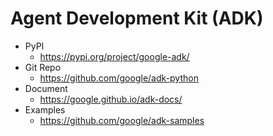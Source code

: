 # Agent Development Kit (ADK)

- PyPI
  - https://pypi.org/project/google-adk/
- Git Repo
  - https://github.com/google/adk-python
- Document
  - https://google.github.io/adk-docs/
- Examples
  - https://github.com/google/adk-samples

